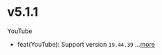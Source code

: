 # v5.1.1
YouTube
- feat(YouTube): Support version `19.44.39` ...[more](https://github.com/inotia00/revanced-patches/releases/tag/v5.1.1)
